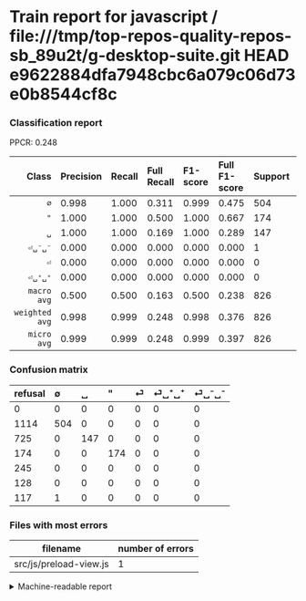 # Train report for javascript / file:///tmp/top-repos-quality-repos-sb_89u2t/g-desktop-suite.git HEAD e9622884dfa7948cbc6a079c06d73e0b8544cf8c

### Classification report

PPCR: 0.248

| Class | Precision | Recall | Full Recall | F1-score | Full F1-score | Support | Full Support | PPCR |
|------:|:----------|:-------|:------------|:---------|:---------|:--------|:-------------|:-----|
| `∅` | 0.998| 1.000| 0.311| 0.999| 0.475| 504| 1618| 0.311 |
| `"` | 1.000| 1.000| 0.500| 1.000| 0.667| 174| 348| 0.500 |
| `␣` | 1.000| 1.000| 0.169| 1.000| 0.289| 147| 872| 0.169 |
| `⏎␣⁻␣⁻` | 0.000| 0.000| 0.000| 0.000| 0.000| 1| 118| 0.008 |
| `⏎` | 0.000| 0.000| 0.000| 0.000| 0.000| 0| 245| 0.000 |
| `⏎␣⁺␣⁺` | 0.000| 0.000| 0.000| 0.000| 0.000| 0| 128| 0.000 |
| `macro avg` | 0.500| 0.500| 0.163| 0.500| 0.238| 826| 3329| 0.248 |
| `weighted avg` | 0.998| 0.999| 0.248| 0.998| 0.376| 826| 3329| 0.248 |
| `micro avg` | 0.999| 0.999| 0.248| 0.999| 0.397| 826| 3329| 0.248 |

### Confusion matrix

|refusal|  ∅| ␣| "| ⏎| ⏎␣⁺␣⁺| ⏎␣⁻␣⁻| 
|:---|:---|:---|:---|:---|:---|:---|
|0 |0 |0 |0 |0 |0 |0 |
|1114 |504 |0 |0 |0 |0 |0 |
|725 |0 |147 |0 |0 |0 |0 |
|174 |0 |0 |174 |0 |0 |0 |
|245 |0 |0 |0 |0 |0 |0 |
|128 |0 |0 |0 |0 |0 |0 |
|117 |1 |0 |0 |0 |0 |0 |

### Files with most errors

| filename | number of errors|
|:----:|:-----|
| src/js/preload-view.js | 1 |

<details>
    <summary>Machine-readable report</summary>
```json
{
  "cl_report": {"\"": {"f1-score": 1.0, "precision": 1.0, "recall": 1.0, "support": 174}, "macro avg": {"f1-score": 0.4998348199537496, "precision": 0.4996699669966997, "recall": 0.5, "support": 826}, "micro avg": {"f1-score": 0.9987893462469734, "precision": 0.9987893462469734, "recall": 0.9987893462469734, "support": 826}, "weighted avg": {"f1-score": 0.9981846192979887, "precision": 0.9975810898281111, "recall": 0.9987893462469734, "support": 826}, "\u2205": {"f1-score": 0.9990089197224975, "precision": 0.998019801980198, "recall": 1.0, "support": 504}, "\u23ce": {"f1-score": 0.0, "precision": 0.0, "recall": 0.0, "support": 0}, "\u23ce\u2423\u207a\u2423\u207a": {"f1-score": 0.0, "precision": 0.0, "recall": 0.0, "support": 0}, "\u23ce\u2423\u207b\u2423\u207b": {"f1-score": 0.0, "precision": 0.0, "recall": 0.0, "support": 1}, "\u2423": {"f1-score": 1.0, "precision": 1.0, "recall": 1.0, "support": 147}},
  "cl_report_full": {"\"": {"f1-score": 0.6666666666666666, "precision": 1.0, "recall": 0.5, "support": 348}, "macro avg": {"f1-score": 0.2383307722180029, "precision": 0.4996699669966997, "recall": 0.1633456092204292, "support": 3329}, "micro avg": {"f1-score": 0.3971119133574007, "precision": 0.9987893462469734, "recall": 0.2478221688194653, "support": 3329}, "weighted avg": {"f1-score": 0.376033020833716, "precision": 0.851545821449072, "recall": 0.2478221688194653, "support": 3329}, "\u2205": {"f1-score": 0.4747998115873763, "precision": 0.998019801980198, "recall": 0.311495673671199, "support": 1618}, "\u23ce": {"f1-score": 0.0, "precision": 0.0, "recall": 0.0, "support": 245}, "\u23ce\u2423\u207a\u2423\u207a": {"f1-score": 0.0, "precision": 0.0, "recall": 0.0, "support": 128}, "\u23ce\u2423\u207b\u2423\u207b": {"f1-score": 0.0, "precision": 0.0, "recall": 0.0, "support": 118}, "\u2423": {"f1-score": 0.28851815505397443, "precision": 1.0, "recall": 0.16857798165137614, "support": 872}},
  "ppcr": 0.24812255932712526
}
```
</details>
